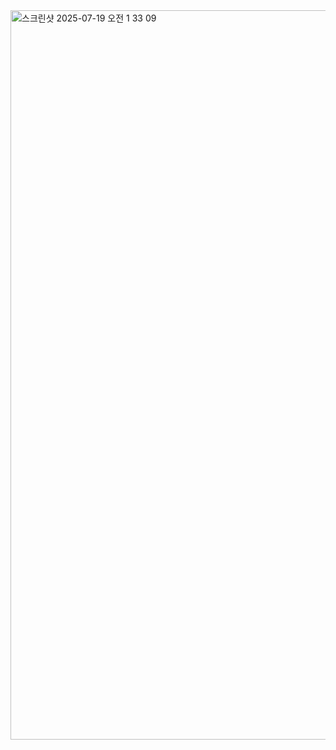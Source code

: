

<img width="1019" height="1167" alt="스크린샷 2025-07-19 오전 1 33 09" src="https://github.com/user-attachments/assets/da97a8a6-9c5c-4164-b5f4-c33fd30fa203" />
